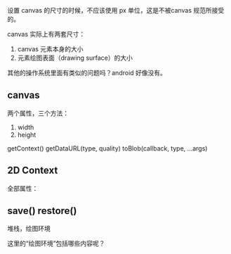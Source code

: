 设置 canvas 的尺寸的时候，不应该使用 px 单位，这是不被canvas 规范所接受的。

canvas 实际上有两套尺寸：

1. canvas 元素本身的大小
2. 元素绘图表面（drawing surface）的大小

其他的操作系统里面有类似的问题吗？android 好像没有。


## canvas 

两个属性，三个方法：

1. width
2. height

getContext()
getDataURL(type, quality)
toBlob(callback, type, ...args)

## 2D Context 

全部属性：

## save() restore()

堆栈，绘图环境

这里的“绘图环境”包括哪些内容呢？



